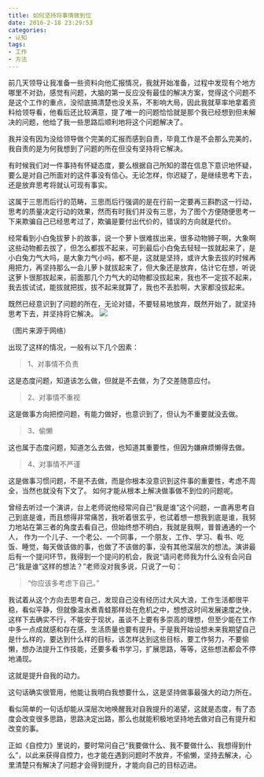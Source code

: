 ```yaml
---
title: 如何坚持将事情做到位
date: 2016-2-18 23:29:53
categories:
- 认知
tags:
- 工作
- 方法
---
```


前几天领导让我准备一些资料向他汇报情况，我就开始准备，过程中发现有个地方哪里不对劲，感觉有问题，大脑的第一反应没有最佳的解决方案，觉得这个问题不是这个工作的重点，没彻底搞清楚也没关系，不影响大局，因此我就草率地拿着资料给领导看，他看后还比较满意，提了唯一的问题恰恰就是那个我已经想到但未解决的问题，他给了我一些思路后顺利地将这个问题解决了。

我并没有因为没给领导做个完美的汇报而感到自责，毕竟工作是不会那么完美的，我自责的是为何我想到了问题的所在但没有坚持将它解决。

有时候我们对一件事持有怀疑态度，要么根据自己所知的潜在信息下意识地怀疑，要么是对自己所面对的这件事没有信心。无论怎样，你迟疑了，是继续思考下去，还是放弃思考将就认可现有事实。

这属于三思而后行的范畴，三思而后行强调的是在行前一定要再三斟酌这一行动，思考的质量决定行动的效果，然而有时我们并没有三思，为了图个方便随便思考一下来欺骗自己已经思考过了，欺骗是要付出代价的，错误的方向就是代价。

经常看到小白兔拔萝卜的故事，说一个萝卜很难拔出来，很多动物狮子啊，大象啊这些动物都去拔了，但怎么都拔不起来，可到最后小白兔去轻轻一拔就起来了，是小白兔力气大吗，是大象力气小吗，都不是，这就是坚持，或许大象去拔的时候再用把力，再坚持那么一会儿萝卜就拔起来了，但大象还是放弃，估计它在想，听说这萝卜很那拔起来，前面那几个力气大的动物都没拔起来，我也不一定拔不起来，我去拔试试，能拔就把拔，拔不起来就算了，我也不丢脸啊，大家都没拔起来。

既然已经意识到了问题的所在，无论对错，不要轻易地放弃，既然开始了，就坚持思考下去，并坚持将它解决。
![](http://upload-images.jianshu.io/upload_images/1317593-4badfac0fc1b0747.png?imageMogr2/auto-orient/strip%7CimageView2/2/w/1240)

（图片来源于网络）

出现了这样的情况，一般有以下几个因素：



> 1、对事情不负责


这是态度问题，知道该怎么做，但就是不去做，为了交差随意应付。



> 2、对事情不重视

这是做事方向把控问题，有能力做好，也意识到了，但认为不重要就没去做。

> 3、偷懒

这也属于态度问题，知道怎么去做，也知道其重要性，但因为嫌麻烦懒得去做。

> 4、对事情不严谨

这是做事习惯问题，不是不去做，而是你根本没意识到这件事的重要性，考虑不周全，当然也就没有下文了。
如何才能从根本上解决做事做不到位的问题呢。

曾经去听过一个演讲，台上老师说他经常问自己“我是谁”这个问题，一直再思考自己到底是谁，而且想得非常痛苦，我听着很玄乎，也试着想一想我到底是谁，我努力地站在第三者的角度去看自己，但始终想不明白，我就是我啊，普普通通的一个人， 作为一个儿子、一个老公、一个同事，一个朋友，工作、学习、看书、吃饭、睡觉，每天做该做的事，也做了不该做的事，没有其他深层次的想法。演讲最后有一个提问环节，我得到一个提问的机会，我说“请问老师我为什么没有会问自己“我是谁”这样的想法？”老师没对我多说，只说了一句：

> “你应该多考虑下自己。”

我试着从这个方向去思考自己，发现自己没有经历过大风大浪，工作生活都很平稳，看似平静，但就像温水煮青蛙那样处在危机之中，想想这时间发展速度之快，这样下去确实不行，不能安于现状，虽谈不上要有多崇高的理想，但至少能在工作中多一点成就感和存在感，生活质量也要有提升。于是我开始设想未来我期望自己是什么样的，要达到什么样的目标，该怎样达到这些目标，要工作努力，不要偷懒，想办法提升工作技能，还要多看书学习，扩展思路，等等，这些想法都会不停地涌现。

这就是提升自我的动力。

这句话确实很管用，他能让我明白我想要什么，这是坚持做事最强大的动力所在。

看似简单的一句话却能从深层次地唤醒我对自我提升的渴望，这就是态度，有了态度会改变很多思路，思路决定出路，那么也就能积极地坚持地去做对自己有提升和改变的事。

正如《自控力》里说的，要时常问自己“我要做什么、我不要做什么、我想得到什么”，以此来获得自控力，也才能在遇到问题时不放弃，不偷懒，坚持去解决，心里清楚只有解决了问题才会得到提升，才能向自己的目标迈进。